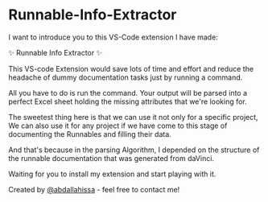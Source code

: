 # Runnable-Info-Extractor

I want to introduce you to this VS-Code extension I have made:

✨ Runnable Info Extractor ✨

This VS-code Extension would save lots of time and effort and reduce the headache of  dummy documentation tasks just by running a command.

All you have to do is run the command. Your output will be parsed into a perfect Excel sheet holding the missing attributes that we're looking for.

The sweetest thing here is that we can use it not only for a specific project,
We can also use it for any project if we have come to this stage of documenting the Runnables and filling their data.

And that's because in the parsing Algorithm, I depended on the structure of the runnable documentation that was generated from daVinci.


Waiting for you to install my extension and start playing with it.

Created by [@abdallahissa](https://www.linkedin.com/in/abdallaissa/) - feel free to contact me!
